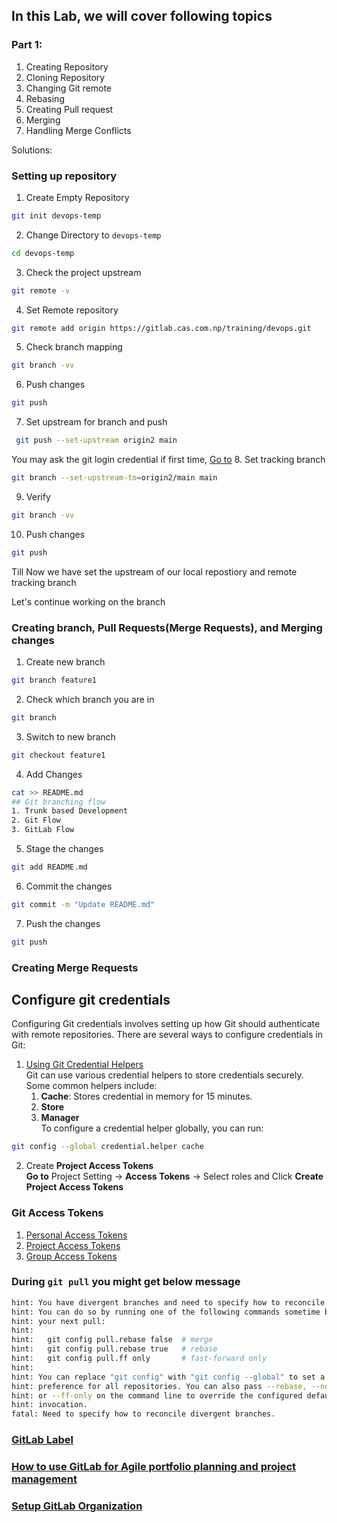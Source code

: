 ## In this Lab, we will cover following topics
### Part 1:
1. Creating Repository
2. Cloning Repository
3. Changing Git remote
4. Rebasing
5. Creating Pull request
6. Merging
7. Handling Merge Conflicts

Solutions:
### Setting up repository
1. Create Empty Repository
```bash
git init devops-temp
```
2. Change Directory to `devops-temp`
```bash
cd devops-temp
```
3. Check the project upstream
```bash
git remote -v
```
4. Set Remote repository
```bash
git remote add origin https://gitlab.cas.com.np/training/devops.git
```
5. Check branch mapping 
```bash
git branch -vv
```
6. Push changes 
```bash
git push
```
7. Set upstream for branch and push
```bash
 git push --set-upstream origin2 main
```

You may ask the git login credential if first time, [Go to](#configure-git-credentials) 
8. Set tracking branch
```bash
git branch --set-upstream-to=origin2/main main
```
9. Verify
```bash
git branch -vv
```
10. Push changes
```bash
git push
```
Till Now we have set the upstream of our local repostiory and remote tracking branch


Let's continue working on the branch

### Creating branch, Pull Requests(Merge Requests), and Merging changes
1. Create new branch
```bash
git branch feature1
```
2. Check which branch you are in
```bash
git branch
```
3. Switch to new branch
```bash
git checkout feature1
```
4. Add Changes
```bash
cat >> README.md
## Git branching flow
1. Trunk based Development
2. Git Flow
3. GitLab Flow
```
5. Stage the changes
```bash
git add README.md
```
6. Commit the changes
```bash
git commit -m "Update README.md"
```
7. Push the changes
```bash
git push
```
### Creating Merge Requests

## Configure git credentials
Configuring Git credentials involves setting up how Git should authenticate with remote repositories. There are several ways to configure credentials in Git:

1.  [Using Git Credential Helpers](https://git-scm.com/book/en/v2/Git-Tools-Credential-Storage)  
 Git can use various credential helpers to store credentials securely. Some common helpers include:
    1. **Cache**: Stores credential in memory for 15 minutes.
    2. **Store**
    3. **Manager**  
 To configure a credential helper globally, you can run:
 ```bash
 git config --global credential.helper cache
```
2. Create **Project Access Tokens**   
    **Go to** Project Setting -> **Access Tokens** -> Select roles and Click **Create Project Access Tokens**

### Git Access Tokens
1. [Personal Access Tokens](https://docs.gitlab.com/17.0/ee/user/profile/personal_access_tokens.html#create-a-personal-access-token)
2. [Project Access Tokens](https://docs.gitlab.com/17.0/ee/user/project/settings/project_access_tokens.html#create-a-project-access-token)
3. [Group Access Tokens](https://docs.gitlab.com/17.0/ee/user/group/settings/group_access_tokens.html#create-a-group-access-token-using-ui)


### During `git pull` you might get below message
```bash
hint: You have divergent branches and need to specify how to reconcile them.
hint: You can do so by running one of the following commands sometime before
hint: your next pull:
hint:
hint:   git config pull.rebase false  # merge
hint:   git config pull.rebase true   # rebase
hint:   git config pull.ff only       # fast-forward only
hint:
hint: You can replace "git config" with "git config --global" to set a default
hint: preference for all repositories. You can also pass --rebase, --no-rebase,
hint: or --ff-only on the command line to override the configured default per
hint: invocation.
fatal: Need to specify how to reconcile divergent branches.
```

### [GitLab Label](https://docs.gitlab.com/ee/user/project/labels.html)

### [How to use GitLab for Agile portfolio planning and project management](https://about.gitlab.com/blog/2020/11/11/gitlab-for-agile-portfolio-planning-project-management/)


### [Setup GitLab Organization](https://docs.gitlab.com/ee/tutorials/manage_user/index.html)
